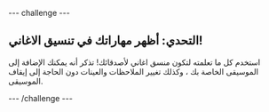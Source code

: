 \--- challenge \---

## التحدي: أظهر مهاراتك في تنسيق الاغاني!

استخدم كل ما تعلمته لتكون منسق اغاني لأصدقائك! تذكر أنه يمكنك الإضافة إلى الموسيقى الخاصة بك ، وكذلك تغيير الملاحظات والعينات دون الحاجة إلى إيقاف الموسيقى.

\--- /challenge \---
